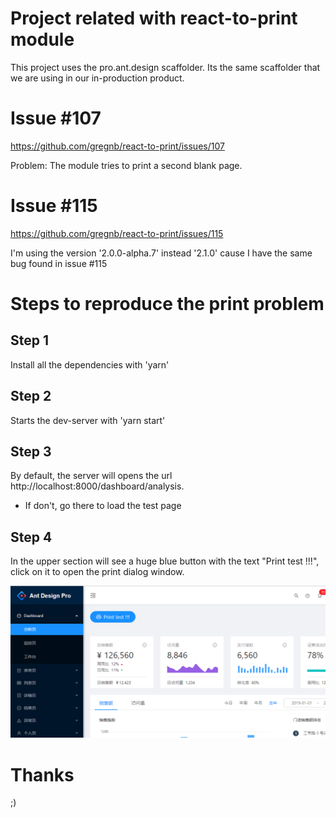 # Project related with react-to-print module

This project uses the pro.ant.design scaffolder. Its the same scaffolder that we are using in our in-production product.

# Issue #107
https://github.com/gregnb/react-to-print/issues/107 

Problem: The module tries to print a second blank page.

# Issue #115
https://github.com/gregnb/react-to-print/issues/115

I'm using the version '2.0.0-alpha.7' instead '2.1.0' cause I have the same bug found in issue #115


# Steps to reproduce the print problem

## Step 1
Install all the dependencies with 'yarn'

## Step 2
Starts the dev-server with 'yarn start'

## Step 3
By default, the server will opens the url  http://localhost:8000/dashboard/analysis.

* If don't, go there to load the test page

## Step 4
In the upper section will see a huge blue button with the text "Print test !!!", click on it to open the print dialog window.

![print test](./src/assets/readme.png)


# Thanks

;)
